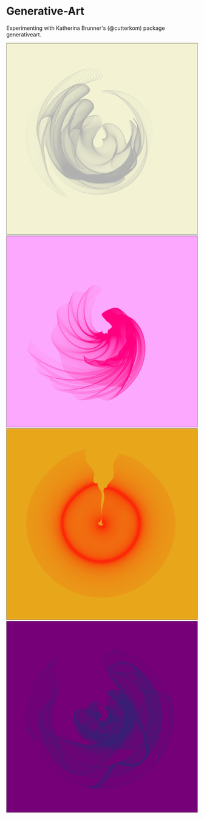 # Generative-Art
Experimenting with Katherina Brunner's (@cutterkom) package generativeart.

![first one](2022-01-14-21-02_seed_6392.png)
![pink](2022-01-14-21-20_seed_3431.png)
![yellow](2022-01-14-21-36_seed_1549.png)
![purple](2022-01-14-21-45_seed_578.png) 
